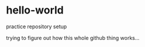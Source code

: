 # hello-world
practice repository setup 

trying to figure out how this whole github thing works... 

